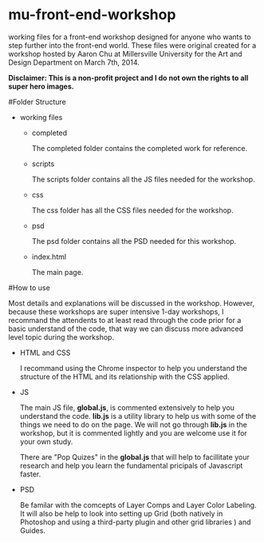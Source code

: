 mu-front-end-workshop
=====================

working files for a front-end workshop designed for anyone who wants to step further into the front-end world. These files were original created for a workshop hosted by Aaron Chu at Millersville University for the Art and Design Department on March 7th, 2014.

**Disclaimer: This is a non-profit project and I do not own the rights to all super hero images.**

#Folder Structure
+ working files
	- completed

		The completed folder contains the completed work for reference.

	- scripts

		The scripts folder contains all the JS files needed for the workshop.

	- css

		The css folder has all the CSS files needed for the workshop.

	- psd

		The psd folder contains all the PSD needed for this workshop.

	- index.html

		The main page.

#How to use
	
Most details and explanations will be discussed in the workshop. However, because these workshops are super intensive 1-day workshops, I recommand the attendents to at least read through the code prior for a basic understand of the code, that way we can discuss more advanced level topic during the workshop. 

+ HTML and CSS

	I recommand using the Chrome inspector to help you understand the structure of the HTML and its relationship with the CSS applied. 

+ JS

	The main JS file, **global.js**, is commented extensively to help you understand the code. **lib.js** is a utility library to help us with some of the things we need to do on the page. We will not go through **lib.js** in the workshop, but it is commented lightly and you are welcome use it for your own study.

	There are "Pop Quizes" in the **global.js** that will help to facillitate your research and help you learn the fundamental pricipals of Javascript faster.

+ PSD
	
	Be familar with the comcepts of Layer Comps and Layer Color Labeling. It will also be help to look into setting up Grid (both natively in Photoshop and using a third-party plugin and other grid libraries ) and Guides.

